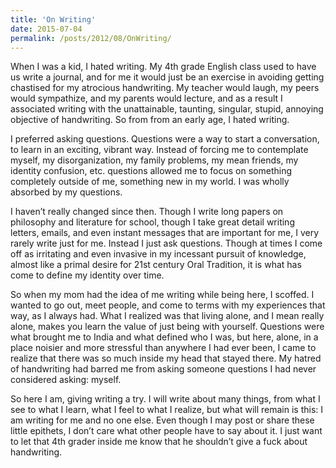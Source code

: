 ```yaml
---
title: 'On Writing'
date: 2015-07-04
permalink: /posts/2012/08/OnWriting/
---
```


When I was a kid, I hated writing. My 4th grade English class used to have us write a journal, and for me it would just be an exercise in avoiding getting chastised for my atrocious handwriting. My teacher would laugh, my peers would sympathize, and my parents would lecture, and as a result I associated writing with the unattainable, taunting, singular, stupid, annoying objective of handwriting. So from from an early age, I hated writing.

I preferred asking questions. Questions were a way to start a conversation, to learn in an exciting, vibrant way. Instead of forcing me to contemplate myself, my disorganization, my family problems, my mean friends, my identity confusion, etc. questions allowed me to focus on something completely outside of me, something new in my world. I was wholly absorbed by my questions.

I haven’t really changed since then. Though I write long papers on philosophy and literature for school, though I take great detail writing letters, emails, and even instant messages that are important for me, I very rarely write just for me. Instead I just ask questions. Though at times I come off as irritating and even invasive in my incessant pursuit of knowledge, almost like a primal desire for 21st century Oral Tradition, it is what has come to define my identity over time.

So when my mom had the idea of me writing while being here, I scoffed. I wanted to go out, meet people, and come to terms with my experiences that way, as I always had. What I realized was that living alone, and I mean really alone, makes you learn the value of just being with yourself. Questions were what brought me to India and what defined who I was, but here, alone, in a place noisier and more stressful than anywhere I had ever been, I came to realize that there was so
much inside my head that stayed there. My hatred of handwriting had barred me from asking someone questions I had never considered asking: myself.

So here I am, giving writing a try. I will write about many things, from what I see to what I learn, what I feel to what I realize, but what will remain is this: I am writing for me and no one else. Even though I may post or share these little epithets, I don’t care what other people have to say about it. I just want to let that 4th grader inside me know that he shouldn’t give a fuck about handwriting.
